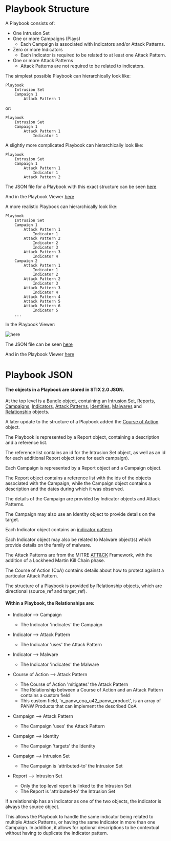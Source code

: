 # Playbook Structure

A Playbook consists of:
* One Intrusion Set
* One or more Campaigns (Plays)
  * Each Campaign is associated with Indicators and/or Attack Patterns.
* Zero or more Indicators
  * Each Indicator is required to be related to at least one Attack Pattern. 
* One or more Attack Patterns
  * Attack Patterns are not required to be related to indicators.

The simplest possible Playbook can hierarchically look like:

```
Playbook
    Intrusion Set
    Campaign 1
        Attack Pattern 1
```

or:

```
Playbook
    Intrusion Set
    Campaign 1
        Attack Pattern 1
            Indicator 1
``` 

A slightly more complicated Playbook can hierarchically look like:

```
Playbook
    Intrusion Set
    Campaign 1
        Attack Pattern 1
            Indicator 1
        Attack Pattern 2
```

The JSON file for a Playbook with this exact structure can be seen [here](./very-simple-playbook.json)

And in the Playbook Viewer [here](https://pan-unit42.github.io/playbook_viewer/?pb=very-simple-playbook)

A more realistic Playbook can hierarchically look like:

```
Playbook
    Intrusion Set
    Campaign 1
        Attack Pattern 1
            Indicator 1
        Attack Pattern 2
            Indicator 2
            Indicator 3
        Attack Pattern 3
            Indicator 4
    Campaign 2
        Attack Pattern 1
            Indicator 1
            Indicator 2
        Attack Pattern 2
            Indicator 3
        Attack Pattern 3
            Indicator 4
        Attack Pattern 4
        Attack Pattern 5
        Attack Pattern 6
            Indicator 5
    ...
```

In the Playbook Viewer:

![here](./simple-playbook-campaign-two.png "Simple Playbook Campaign Two")

The JSON file can be seen [here](./simple-playbook.json)

And in the Playbook Viewer [here](https://pan-unit42.github.io/playbook_viewer/?pb=simple-playbook)

# Playbook JSON

#### The objects in a Playbook are stored in STIX 2.0 JSON.

At the top level is a [Bundle object][1], containing an [Intrusion Set][2],
[Reports][3], [Campaigns][4], [Indicators][5], [Attack Patterns][6], 
[Identities][8], [Malwares][9] and [Relationship][7] objects.

A later update to the structure of a Playbook added the [Course of Action][10] object.

The Playbook is represented by a Report object, containing a description and a reference list.

The reference list contains an id for the Intrusion Set object, as well as an id for each additional Report object
(one for each campaign).

Each Campaign is represented by a Report object and a Campaign object. 

The Report object contains a reference list with the ids of the objects associated with the Campaign, 
while the Campaign object contains a description and the dates during which it was observed.

The details of the Campaign are provided by Indicator objects and Attack Patterns.

The Campaign may also use an Identity object to provide details on the target.

Each Indicator object contains an [indicator pattern][5].

Each Indicator object may also be related to Malware object(s) which provide details on the family of malware.

The Attack Patterns are from the MITRE [ATT&CK][11] Framework, with the addition of a Lockheed Martin Kill Chain phase.

The Course of Action (CoA) contains details about how to protect against a particular Attack Pattern.

The structure of a Playbook is provided by Relationship objects, which are directional (source_ref and target_ref).

#### Within a Playbook, the Relationships are:

* Indicator --> Campaign
  * The Indicator 'indicates' the Campaign

* Indicator --> Attack Pattern
  * The Indicator 'uses' the Attack Pattern
  
* Indicator --> Malware
  * The Indicator 'indicates' the Malware

* Course of Action --> Attack Pattern
  * The Course of Action 'mitigates' the Attack Pattern
  * The Relationship between a Course of Action and an Attack Pattern contains a custom field
  * This custom field, 'x_panw_coa_u42_panw_product', is an array of PANW Products that can implement the described CoA

* Campaign --> Attack Pattern
  * The Campaign 'uses' the Attack Pattern

* Campaign --> Identity
  * The Campaign 'targets' the Identity 

* Campaign --> Intrusion Set
  * The Campaign is 'attributed-to' the Intrusion Set

* Report --> Intrusion Set
  * Only the top level report is linked to the Intrusion Set
  * The Report is 'attributed-to' the Intrusion Set

If a relationship has an indicator as one of the two objects, the indicator is always the source object. 

This allows the Playbook to handle the same indicator being related to multiple Attack Patterns, 
or having the same Indicator in more than one Campaign. In addition, it allows for optional descriptions to be 
contextual without having to duplicate the indicator pattern.

[1]: http://docs.oasis-open.org/cti/stix/v2.0/cs01/part1-stix-core/stix-v2.0-cs01-part1-stix-core.html#_Toc496709292
[2]: http://docs.oasis-open.org/cti/stix/v2.0/cs01/part2-stix-objects/stix-v2.0-cs01-part2-stix-objects.html#_Toc496714316
[3]: http://docs.oasis-open.org/cti/stix/v2.0/cs01/part2-stix-objects/stix-v2.0-cs01-part2-stix-objects.html#_Toc496714325
[4]: http://docs.oasis-open.org/cti/stix/v2.0/cs01/part2-stix-objects/stix-v2.0-cs01-part2-stix-objects.html#_Toc496714304
[5]: http://docs.oasis-open.org/cti/stix/v2.0/cs01/part2-stix-objects/stix-v2.0-cs01-part2-stix-objects.html#_Toc496714313
[6]: http://docs.oasis-open.org/cti/stix/v2.0/cs01/part2-stix-objects/stix-v2.0-cs01-part2-stix-objects.html#_Toc496714301
[7]: http://docs.oasis-open.org/cti/stix/v2.0/cs01/part2-stix-objects/stix-v2.0-cs01-part2-stix-objects.html#_Toc496714338
[8]: http://docs.oasis-open.org/cti/stix/v2.0/cs01/part2-stix-objects/stix-v2.0-cs01-part2-stix-objects.html#_Toc496714310
[9]: http://docs.oasis-open.org/cti/stix/v2.0/cs01/part2-stix-objects/stix-v2.0-cs01-part2-stix-objects.html#_Toc496714319
[10]: http://docs.oasis-open.org/cti/stix/v2.0/cs01/part2-stix-objects/stix-v2.0-cs01-part2-stix-objects.html#_Toc496714307
[11]: https://attack.mitre.org/